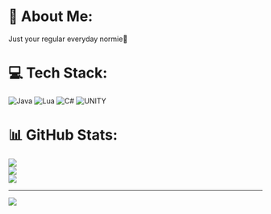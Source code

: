 # 💫 About Me:
Just your regular everyday normie🐒


# 💻 Tech Stack:
![Java](https://img.shields.io/badge/java-%23ED8B00.svg?style=flat&logo=java&logoColor=white) ![Lua](https://img.shields.io/badge/lua-%232C2D72.svg?style=flat&logo=lua&logoColor=white) ![C#](https://img.shields.io/badge/c%23-%23239120.svg?style=flat&logo=c-sharp&logoColor=white) ![UNITY](https://img.shields.io/badge/Unity-%2320232a.svg?style=flat&logo=unity&logoColor=white)
# 📊 GitHub Stats:
![](https://github-readme-stats.vercel.app/api?username=imnotsalty&theme=dark&hide_border=false&include_all_commits=false&count_private=false)<br/>
![](https://github-readme-streak-stats.herokuapp.com/?user=imnotsalty&theme=dark&hide_border=false)<br/>
![](https://github-readme-stats.vercel.app/api/top-langs/?username=imnotsalty&theme=dark&hide_border=false&include_all_commits=false&count_private=false&layout=compact)

---
[![](https://visitcount.itsvg.in/api?id=imnotsalty&icon=5&color=12)](https://visitcount.itsvg.in)

<!-- Proudly created with GPRM ( https://gprm.itsvg.in ) -->

